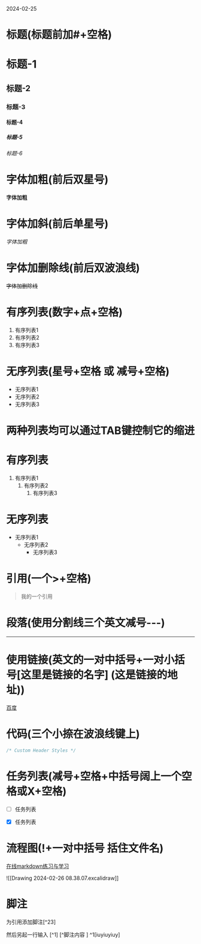 2024-02-25
# 标题(标题前加#+空格)
# 标题-1
## 标题-2
### 标题-3
#### 标题-4
##### 标题-5
###### 标题-6

# 字体加粗(前后双星号)
**字体加粗**
# 字体加斜(前后单星号)
*字体加粗*
# 字体加删除线(前后双波浪线)
~~字体加删除线~~

# 有序列表(数字+点+空格)
1. 有序列表1
2. 有序列表2
3. 有序列表3
# 无序列表(星号+空格 或 减号+空格)

* 无序列表1
* 无序列表2
* 无序列表3
# 两种列表均可以通过TAB键控制它的缩进
# 有序列表
1. 有序列表1
	1. 有序列表2
		1. 有序列表3
# 无序列表

* 无序列表1
	* 无序列表2
		* 无序列表3

# 引用(一个>+空格)
> 我的一个引用

# 段落(使用分割线三个英文减号---)
---
# 使用链接(英文的一对中括号+一对小括号[这里是链接的名字] (这是链接的地址))
[百度](https://www.baidu.com)

# 代码(三个小捺在波浪线键上)


```css
/* Custom Header Styles */

```

# 任务列表(减号+空格+中括号阔上一个空格或X+空格)
- [ ] 任务列表
- [x] 任务列表


# 流程图(!+一对中括号 括住文件名)

[在线markdown练习与学习](https://www.zybuluo.com/mdeditor)

![[Drawing 2024-02-26 08.38.07.excalidraw]]
# 脚注
为引用添加脚注[^23]

然后另起一行输入 [^1] [^脚注内容 ]
^1[iuyiuyiuy]



